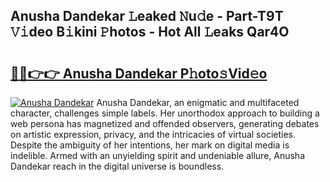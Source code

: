 ## Anusha Dandekar 𝙻eaked 𝙽u𝚍e - Part-T9T 𝚅𝚒deo B𝚒kini 𝙿hotos - Hot All 𝙻eaks Qar4O

# <h2><a href="http://ld44igc.urlbe.top/?page=Anusha+Dandekar">🔗🔗👉👉 Anusha Dandekar P𝚑oto𝚜Vid𝚎o</a></h2>

[![Anusha Dandekar](https://i.imgur.com/eBuTRDB.gif)](http://ld44igc.urlbe.top/?page=Anusha+Dandekar)
Anusha Dandekar, an enigmatic and multifaceted character, challenges simple labels. Her unorthodox approach to building a web persona has magnetized and offended observers, generating debates on artistic expression, privacy, and the intricacies of virtual societies. Despite the ambiguity of her intentions, her mark on digital media is indelible. Armed with an unyielding spirit and undeniable allure, Anusha Dandekar reach in the digital universe is boundless.
